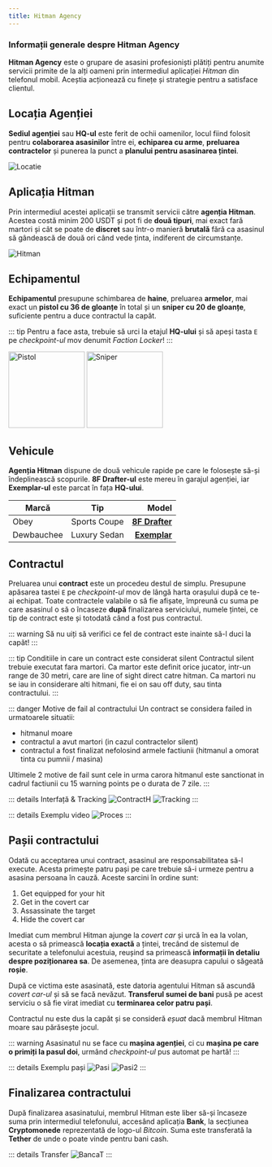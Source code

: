 ```yaml
---
title: Hitman Agency
---
```


### Informații generale despre Hitman Agency

**Hitman Agency** este o grupare de asasini profesioniști plătiți pentru anumite servicii primite de la alți oameni prin intermediul aplicației *Hitman* din telefonul mobil. Aceștia acționează cu finețe și strategie pentru a satisface clientul.


## Locația Agenției

**Sediul agenției** sau **HQ-ul** este ferit de ochii oamenilor, locul fiind folosit pentru **colaborarea asasinilor** între ei, **echiparea cu arme**, **preluarea contractelor** și punerea la punct a **planului pentru asasinarea țintei**.

<Image src="https://i.imgur.com/baLM7e6.png" alt="Locatie" />


## Aplicația Hitman

Prin intermediul acestei aplicații se transmit servicii către **agenția Hitman**. Acestea costă minim 200 USDT și pot fi de **două tipuri**, mai exact fară martori și cât se poate de **discret** sau într-o manieră **brutală** fără ca asasinul să gândească de două ori când vede ținta, indiferent de circumstanțe.

<Image src="https://i.imgur.com/3oHqd3o.png" alt="Hitman" /> 

## Echipamentul

**Echipamentul** presupune schimbarea de **haine**, preluarea **armelor**, mai exact un **pistol cu 36 de gloanțe** în total și un **sniper cu 20 de gloanțe**, suficiente pentru a duce contractul la capăt.

::: tip
Pentru a face asta, trebuie să urci la etajul **HQ-ului** și să apeși tasta `E` pe *checkpoint-ul* mov denumit *Faction Locker*! 
:::

<Image src="https://i.imgur.com/kp2pnkN.png" alt="Pistol" label="Pistol" width="150" /> 
<Image src="https://i.imgur.com/LNDlffh.png" alt="Sniper" label="Sniper Rifle" width="150" />


## Vehicule

**Agenția Hitman** dispune de două vehicule rapide pe care le folosește să-și îndeplinească scopurile. **8F Drafter-ul** este mereu în garajul agenției, iar **Exemplar-ul** este parcat în fața **HQ-ului**. 

| Marcă       |      Tip     |  Model |
| ------------- | :-----------: | ----: |
| Obey      | Sports Coupe | [**8F Drafter**](https://static.wikia.nocookie.net/gtawiki/images/b/b8/8FDrafter-GTAO-front.png/revision/latest/scale-to-width-down/1000?cb=20190723230655) |
| Dewbauchee      |   Luxury Sedan    |   [**Exemplar**](https://static.wikia.nocookie.net/gtawiki/images/d/de/Exemplar-GTAV-front.png/revision/latest/scale-to-width-down/1000?cb=20150530112831) |

## Contractul

Preluarea unui **contract** este un procedeu destul de simplu. Presupune apăsarea tastei `E` pe *checkpoint-ul* mov de lângă harta orașului după ce te-ai echipat. Toate contractele valabile o să fie afișate, împreună cu suma pe care asasinul o să o încaseze **după** finalizarea serviciului, numele țintei, ce tip de contract este și totodată când a fost pus contractul. 

::: warning
Să nu uiți să verifici ce fel de contract este inainte să-l duci la capăt!
:::

::: tip Conditiile in care un contract este considerat silent
Contractul silent trebuie executat fara martori. Ca martor este definit orice jucator, intr-un range de 30 metri, care are line of sight direct catre hitman. Ca martori nu se iau in considerare alti hitmani, fie ei on sau off duty, sau tinta contractului.
:::

::: danger Motive de fail al contractului 
Un contract se considera  failed in urmatoarele situatii:

- hitmanul moare
- contractul a avut martori (in cazul contractelor silent)
- contractul a fost finalizat nefolosind armele factiunii (hitmanul a omorat tinta cu pumnii / masina)

Ultimele 2 motive de fail sunt cele in urma carora hitmanul este sanctionat in cadrul factiunii cu 15 warning points pe o durata de 7 zile.
:::

::: details Interfață & Tracking
<Image src="https://i.imgur.com/P33auRe.png" alt="ContractH" />
<Image src="https://i.imgur.com/aBBM7UL.png" alt="Tracking" />
:::

::: details Exemplu video
<Image src="https://i.imgur.com/8lwhrHO.gif" alt="Proces" />
:::

## Pașii contractului
Odată cu acceptarea unui contract, asasinul are responsabilitatea să-l execute. Acesta primește patru pași pe care trebuie să-i urmeze pentru a asasina persoana în cauză. Aceste sarcini în ordine sunt:
1. Get equipped for your hit
2. Get in the covert car
3. Assassinate the target
4. Hide the covert car

Imediat cum membrul Hitman ajunge la *covert car* și urcă în ea la volan, acesta o să primească **locația exactă** a țintei, trecând de sistemul de securitate a telefonului acestuia, reușind sa primească **informații în detaliu despre poziționarea sa**. De asemenea, ținta are deasupra capului o săgeată **roșie**.

După ce victima este asasinată, este datoria agentului Hitman să ascundă *covert car-ul* și să se facă nevăzut. **Transferul sumei de bani** pusă pe acest serviciu o să fie virat imediat cu **terminarea celor patru pași**. 

Contractul nu este dus la capăt și se consideră *eșuat* dacă membrul Hitman moare sau părăsește jocul.

::: warning
Asasinatul nu se face cu **mașina agenției**, ci cu **mașina pe care o primiți la pasul doi**, urmând *checkpoint-ul* pus automat pe hartă!
:::

::: details Exemplu pași
<Image src="https://i.imgur.com/thU5KDz.png" alt="Pasi" />
<Image src="https://i.imgur.com/PRRKe79.png" alt="Pasi2" />
:::

## Finalizarea contractului

După finalizarea asasinatului, membrul Hitman este liber să-și încaseze suma prin intermediul telefonului, accesând aplicația **Bank**, la secțiunea **Cryptomonede** reprezentată de logo-ul *Bitcoin*. Suma este transferată la **Tether** de unde o poate vinde pentru bani cash.

::: details Transfer
<Image src="https://i.imgur.com/vuK7v4K.gif" alt="BancaT" />
:::
